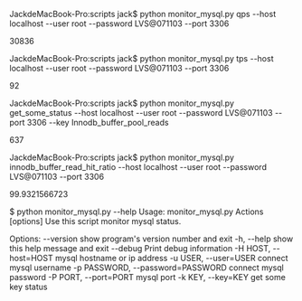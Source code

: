 JackdeMacBook-Pro:scripts jack$ python monitor_mysql.py qps --host localhost --user root --password LVS@071103 --port 3306

30836

JackdeMacBook-Pro:scripts jack$ python monitor_mysql.py tps --host localhost --user root --password LVS@071103 --port 3306

92


JackdeMacBook-Pro:scripts jack$ python monitor_mysql.py get_some_status --host localhost --user root --password LVS@071103 --port 3306 --key Innodb_buffer_pool_reads

637


JackdeMacBook-Pro:scripts jack$ python monitor_mysql.py innodb_buffer_read_hit_ratio --host localhost --user root --password LVS@071103 --port 3306

99.9321566723


$ python monitor_mysql.py --help
Usage: monitor_mysql.py Actions [options] 
Use this script monitor mysql status.

Options:
  --version             show program's version number and exit
  -h, --help            show this help message and exit
  --debug               Print debug information
  -H HOST, --host=HOST  mysql hostname or ip address
  -u USER, --user=USER  connect mysql username
  -p PASSWORD, --password=PASSWORD
                        connect mysql password
  -P PORT, --port=PORT  mysql port
  -k KEY, --key=KEY     get some key status

